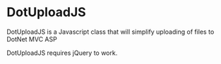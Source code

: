 # DotUploadJS
DotUploadJS is a Javascript class that will simplify uploading of files to DotNet MVC ASP

DotUploadJS requires jQuery to work.

